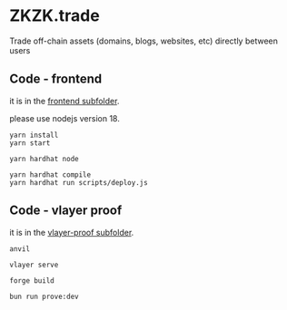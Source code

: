 # ZKZK.trade

Trade off-chain assets (domains, blogs, websites, etc) directly between users


## Code - frontend

it is in the [frontend subfolder](/frontend).

please use nodejs version 18.

```
yarn install
yarn start
```

```
yarn hardhat node
```

```
yarn hardhat compile
yarn hardhat run scripts/deploy.js
```


## Code - vlayer proof

it is in the [vlayer-proof subfolder](/vlayer-proof).

```
anvil
```

```
vlayer serve
```

```
forge build

bun run prove:dev
```